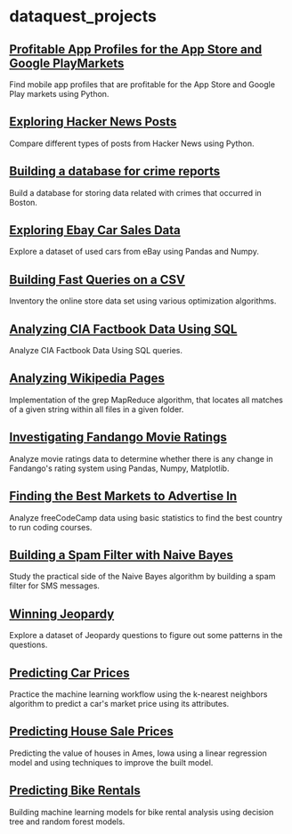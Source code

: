 # dataquest_projects

## <a href="https://github.com/AlinaZaps/dataquest_projects/tree/main/Profitable%20App%20Profiles%20for%20the%20App%20Store%20and%20Google%20PlayMarkets/Basics.ipynb">Profitable App Profiles for the App Store and Google PlayMarkets</a>

Find mobile app profiles that are profitable for the App Store and Google Play markets using Python.


## <a href="https://github.com/AlinaZaps/dataquest_projects/tree/main/Exploring_Hacker_News_Posts/Basics.ipynb">Exploring Hacker News Posts</a>

Compare different types of posts from Hacker News using Python.


## <a href="https://github.com/AlinaZaps/dataquest_projects/tree/main/Building%20a%20database%20for%20crime%20reports%20/Basics.ipynb">Building a database for crime reports</a>

Build a database for storing data related with crimes that occurred in Boston.


## <a href="https://github.com/AlinaZaps/dataquest_projects/tree/main/Exploring%20Ebay%20Car%20Sales%20Data/Basics.ipynb">Exploring Ebay Car Sales Data</a>

Explore a dataset of used cars from eBay using Pandas and Numpy.


## <a href="https://github.com/AlinaZaps/dataquest_projects/tree/main/Building%20Fast%20Queries%20on%20a%20CSV/Basics.ipynb">Building Fast Queries on a CSV</a>

Inventory the online store data set using various optimization algorithms.


## <a href="https://github.com/AlinaZaps/dataquest_projects/tree/main/Analyzing%20CIA%20Factbook%20Data%20Using%20SQL/Basics.ipynb">Analyzing CIA Factbook Data Using SQL</a>

Analyze CIA Factbook Data Using SQL queries.


## <a href="https://github.com/AlinaZaps/dataquest_projects/tree/main/Analyzing%20Wikipedia%20Pages/Basics.ipynb">Analyzing Wikipedia Pages</a>

Implementation of the grep MapReduce algorithm, that locates all matches of a given string within all files in a given folder.


## <a href="https://github.com/AlinaZaps/dataquest_projects/tree/main/Investigating%20Fandango%20Movie%20Ratings/Basics.ipynb">Investigating Fandango Movie Ratings</a>

Analyze movie ratings data to determine whether there is any change in Fandango's rating system using Pandas, Numpy, Matplotlib.


## <a href="https://github.com/AlinaZaps/dataquest_projects/tree/main/Finding%20the%20Best%20Markets%20to%20Advertise%20In/Basics.ipynb">Finding the Best Markets to Advertise In</a>

Analyze freeCodeCamp data using basic statistics to find the best country to run coding courses.


## <a href="https://github.com/AlinaZaps/dataquest_projects/tree/main/Building%20a%20Spam%20Filter%20with%20Naive%20Bayes/Basics.ipynb">Building a Spam Filter with Naive Bayes</a>

Study the practical side of the Naive Bayes algorithm by building a spam filter for SMS messages.


## <a href="https://github.com/AlinaZaps/dataquest_projects/tree/main/Winning%20Jeopardy/Basics.ipynb">Winning Jeopardy</a>

Explore a dataset of Jeopardy questions to figure out some patterns in the questions.


## <a href="https://github.com/AlinaZaps/dataquest_projects/tree/main/Predicting%20Car%20Prices/Basics.ipynb">Predicting Car Prices</a>

Practice the machine learning workflow using the k-nearest neighbors algorithm to predict a car's market price using its attributes. 


## <a href="https://github.com/AlinaZaps/dataquest_projects/tree/main/Predicting%20House%20Sale%20Prices/Basics.ipynb">Predicting House Sale Prices</a>

Predicting the value of houses in Ames, Iowa using a linear regression model and using techniques to improve the built model.


## <a href="https://github.com/AlinaZaps/dataquest_projects/tree/main/Predicting%20Bike%20Rentals/Basics.ipynb">Predicting Bike Rentals</a>

Building machine learning models for bike rental analysis using decision tree and random forest models.
